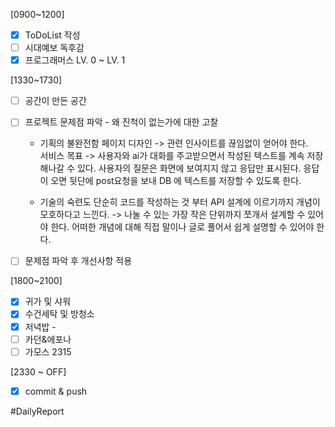 
[0900~1200] 
- [x] ToDoList 작성
- [ ] 시대예보 독후감
- [x] 프로그래머스  LV. 0 ~ LV. 1

[1330~1730]
- [ ] 공간이 만든 공간
- [ ] 프로젝트 문제점 파악 - 왜 진척이 없는가에 대한 고찰
	* 기획의 불완전함 
		페이지 디자인 -> 관련 인사이트를 끊임없이 얻어야 한다.  
		서비스 목표 -> 사용자와 ai가 대화를 주고받으면서 작성된 텍스트를 계속 저장해나갈 수 있다. 사용자의 질문은 화면에 보여지지 않고 응답만 표시된다. 응답이 오면 뒷단에 post요청을 보내 DB 에 텍스트를 저장할 수 있도록 한다. 
		
	* 기술의 숙련도 
		단순히 코드를 작성하는 것 부터 API 설계에 이르기까지 개념이 모호하다고 느낀다. -> 나눌 수 있는 가장 작은 단위까지 쪼개서 설계할 수 있어야 한다. 어떠한 개념에 대해 직접 말이나 글로 풀어서 쉽게 설명할 수 있어야 한다. 
		
- [ ] 문제점 파악 후 개선사항 적용 

[1800~2100]
- [x] 귀가 및 샤워
- [x] 수건세탁 및 방청소 
- [x] 저녁밥 - 
- [ ] 카던&에포나 
- [ ] 가모스 2315

[2330 ~ OFF] 
- [x] commit & push 




#DailyReport 